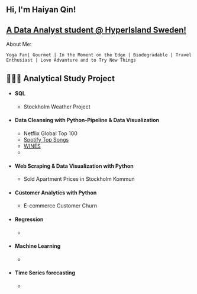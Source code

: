 ## Hi, I'm Haiyan Qin!
## [A Data Analyst student @ HyperIsland Sweden!](https://www.linkedin.com/haiyanqin)

About Me:

    Yoga Fan| Gourmet | In the Moment on the Edge | Biodegradable | Travel Enthusiast | Love Advanture and to Try New Things

## 👩🏻‍💻 Analytical Study Project 

- #### SQL
  - Stockholm Weather Project
- #### Data Cleansing with Python-Pipeline & Data Visualization
  - Netflix Global Top 100
  - [Spotify Top Songs](https://github.com/HiYannnn/Python-Practice-Projects/tree/main/Spotify)
  - [WINES](https://github.com/HiYannnn/Python-Practice-Projects/tree/main/Wines)
  - 
- #### Web Scraping & Data Visualization with Python
  - Sold Apartment Prices in Stockholm Kommun
- #### Customer Analytics with Python
  - E-commerce Customer Churn
- #### Regression
  - 

- #### Machine Learning
  - 

- #### Time Series forecasting
  - 

